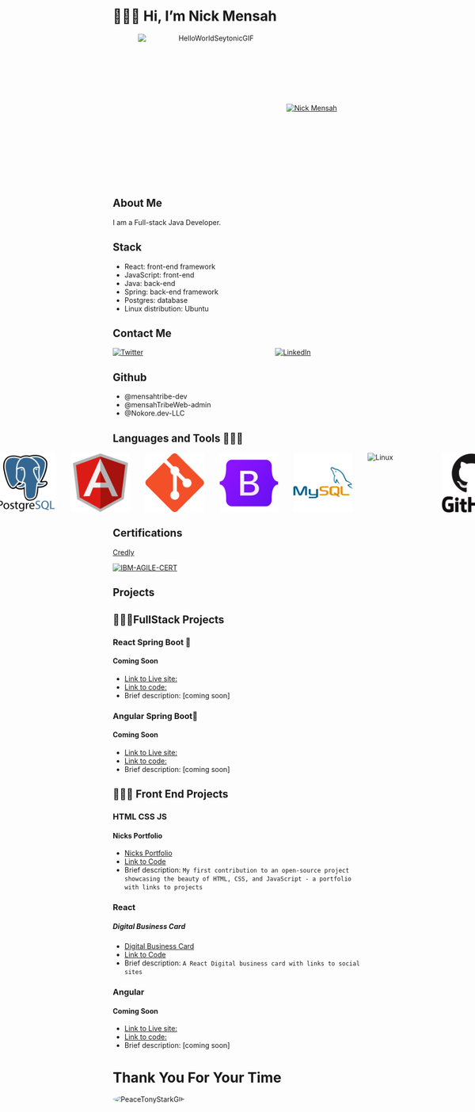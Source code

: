 <h1>👨🏾‍💻 Hi, I’m Nick Mensah </h1>  

<div style="text-align: center; display: flex; align-items: center; justify-content: center;">
  <img src="https://github.com/mensahTribeWeb/NickMensah/assets/103342287/ebeef1dd-e73e-4443-92b3-7050222efd33" alt="HelloWorldSeytonicGIF" style="width: 300px; height: 300px;" >
  
  <a href="https://nickmensahportfolio.com/" target="_blank">
    <img src="https://avatars.githubusercontent.com/u/103342287?v=4" alt="Nick Mensah" title="Nick Mensah" style="width: 300px; height: 300px;">
  </a>

</div>

## About Me
I am a Full-stack Java Developer.

## Stack
- React: front-end framework
- JavaScript: front-end
- Java: back-end
- Spring: back-end framework
- Postgres: database
- Linux distribution: Ubuntu

## Contact Me
<div style="display: flex; justify-content: space-between; align-items: center; max-width: 400px; margin-right: 10px; gap: 30px">
    <a href="https://twitter.com/Nokoredev">
        <img src="https://raw.githubusercontent.com/rahuldkjain/github-profile-readme-generator/master/src/images/icons/Social/twitter.svg" alt="Twitter" title="Twitter" width="80" height="80">
    </a>
    <a href="https://www.linkedin.com/in/nicholas-d-mensah/">
        <img src="https://raw.githubusercontent.com/rahuldkjain/github-profile-readme-generator/master/src/images/icons/Social/linked-in-alt.svg" alt="LinkedIn" title="LinkedIn" width="80" height="80">
    </a>
</div>


## Github
  - @mensahtribe-dev
  - @mensahTribeWeb-admin
  - @Nokore.dev-LLC

## Languages and Tools 👨🏾‍💻
<div style="display: flex; gap: 30px; max-width: 400px; justify-content: center; align-items: center;">
    <img src="https://raw.githubusercontent.com/devicons/devicon/master/icons/java/java-original.svg" alt="Java" title="Java" width="120" height="120">
    <img src="https://raw.githubusercontent.com/devicons/devicon/master/icons/nodejs/nodejs-original-wordmark.svg" alt="Node.js" title="Node.js" width="120" height="120">
    <img src="https://raw.githubusercontent.com/devicons/devicon/master/icons/javascript/javascript-original.svg" alt="JavaScript" title="JavaScript" width="120" height="120">
    <img src="https://raw.githubusercontent.com/devicons/devicon/master/icons/react/react-original-wordmark.svg" alt="React" title="React" width="120" height="120">
    <img src="https://github.com/devicons/devicon/blob/master/icons/trello/trello-plain.svg" title="Trello" width="120" height="120">
    <img src="https://raw.githubusercontent.com/devicons/devicon/master/icons/redux/redux-original.svg" alt="Redux" title="Redux" width="120" height="120">
    <img src="https://github.com/devicons/devicon/blob/master/icons/spring/spring-original.svg" alt="Spring" title="Spring" width="120" height="120"">
    <img src="https://raw.githubusercontent.com/devicons/devicon/master/icons/postgresql/postgresql-original-wordmark.svg" alt="PostgreSQL" title="PostgreSQL" width="120" height="120">
   <img src="https://raw.githubusercontent.com/devicons/devicon/master/icons/angularjs/angularjs-original.svg" alt="Angular" title="Angular" width="120" height="120">
    <img src="https://raw.githubusercontent.com/devicons/devicon/master/icons/git/git-original.svg" alt="Git" title="Git" width="120" height="120">
    <img src="https://raw.githubusercontent.com/devicons/devicon/master/icons/bootstrap/bootstrap-original.svg" alt="Bootstrap" title="Bootstrap" width="120" height="120">
    <img src="https://raw.githubusercontent.com/devicons/devicon/master/icons/mysql/mysql-original-wordmark.svg" alt="MySQL" title="MySQL" width="120" height="120">
    <img src="https://upload.wikimedia.org/wikipedia/commons/thumb/3/35/Tux.svg/600px-Tux.svg.png" alt="Linux" title="Linux" width="120" height="120">
    <img src="https://raw.githubusercontent.com/devicons/devicon/master/icons/github/github-original-wordmark.svg" alt="GitHub" title="GitHub" width="120" height="120">
    <img src="https://raw.githubusercontent.com/devicons/devicon/master/icons/html5/html5-original-wordmark.svg" alt="HTML5" title="HTML5" width="120" height="120">
    <img src="https://raw.githubusercontent.com/devicons/devicon/master/icons/css3/css3-original-wordmark.svg" alt="CSS3" title="CSS3" width="120" height="120">
    <img src="https://raw.githubusercontent.com/devicons/devicon/master/icons/visualstudio/visualstudio-plain.svg" alt="Visual Studio Code" title="Visual Studio Code" width="120" height="120">
    <img src="https://raw.githubusercontent.com/devicons/devicon/master/icons/pycharm/pycharm-plain.svg" alt="PyCharm" title="PyCharm" width="120" height="120">
    <img src="https://raw.githubusercontent.com/devicons/devicon/master/icons/intellij/intellij-plain.svg" alt="IntelliJ IDEA" title="IntelliJ IDEA" width="120" height="120">
    <img src="https://github.com/devicons/devicon/blob/master/icons/markdown/markdown-original.svg" alt="markdown" title="markdown" width="120" height="120">
</div>


  
## Certifications 

[Credly](https://www.credly.com/users/nick-mensah/badges)

<a href = "https://www.credly.com/badges/ba2211df-87ea-4edb-9dfa-5c304479f2ae/public_url" target="_blank">
<image src = "https://images.credly.com/size/340x340/images/3b7846e2-bdbd-4ed6-8543-182f47502190/image.png" alt="IBM-AGILE-CERT" title="IBM-AGILE-CERT" width="120" height="120" />
</a>






## Projects

## 👨🏾‍💻FullStack Projects

### React Spring Boot 🍃
#### Coming Soon
- [Link to Live site:](#)
- [Link to code:](#)
- Brief description: [coming soon]

### Angular Spring Boot🍃
#### Coming Soon
- [Link to Live site:](#)
- [Link to code:](#)
- Brief description: [coming soon]

## 👨🏾‍💻 Front End Projects

### HTML CSS JS

#### Nicks Portfolio 
- [Nicks Portfolio](https://nickmensahportfolio.com/)
- [Link to Code](https://github.com/mensahTribeWeb/nicksSimplefolio.git)
- Brief description: `My first contribution to an open-source project showcasing the beauty of HTML, CSS, and JavaScript - a portfolio with links to projects`

### React
##### Digital Business Card
- [Digital Business Card](https://mensahtribeweb.github.io/digital-business-card/)
- [Link to Code](https://github.com/mensahTribeWeb/digital-business-card.git)
- Brief description: `A React Digital business card with links to social sites`

### Angular
#### Coming Soon
- [Link to Live site:](#)
- [Link to code:](#)
- Brief description: [coming soon]


# Thank You For Your Time

<div style="display: flex; flex-direction: row;">
<!--   <div style="text-align: center; display: block;">
    <img src="https://octodex.github.com/images/stormtroopocat.jpg" alt="Stormtroopocat" title="The Stormtroopocat" style="width: 300px; height: 300px; border-radius: 50%;" />
  </div> -->

  <div style="text-align: center; display: block;">
    <img src="https://github.com/mensahTribeWeb/NickMensah/assets/103342287/22e88b7c-ae0d-4516-ad9b-2140b6aa0dbb" alt="PeaceTonyStarkGIF" title="PeaceTonyStarkGIF" style="width: 500px; height: 300px; border-radius: 50%;" />
  </div>
</div>
